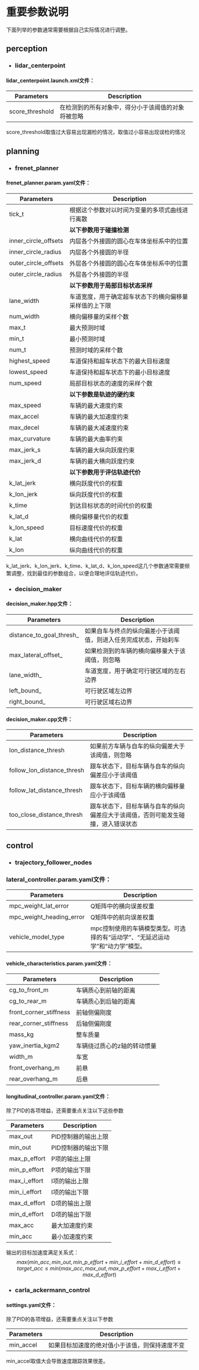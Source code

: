 # 重要参数说明

下面列举的参数通常需要根据自己实际情况进行调整。

## perception

- ### lidar_centerpoint

#### lidar_centerpoint.launch.xml文件：

| Parameters      | Description                                        |
| --------------- | -------------------------------------------------- |
| score_threshold | 在检测到的所有对象中，得分小于该阈值的对象将被忽略 |

score_threshold取值过大容易出现漏检的情况，取值过小容易出现误检的情况

## planning

- ### frenet_planner

#### frenet_planner.param.yaml文件：

| Parameters           | Description                                            |
| -------------------- | ------------------------------------------------------ |
| tick_t               | 根据这个参数对以时间为变量的多项式曲线进行离散         |
|                      | **以下参数用于碰撞检测**                               |
| inner_circle_offsets | 内层各个外接圆的圆心在车体坐标系中的位置               |
| inner_circle_radius  | 内层各个外接圆的半径                                   |
| outer_circle_offsets | 外层各个外接圆的圆心在车体坐标系中的位置               |
| outer_circle_radius  | 外层各个外接圆的半径                                   |
|                      | **以下参数用于局部目标状态采样**                       |
| lane_width           | 车道宽度，用于确定超车状态下的横向偏移量采样值的上下限 |
| num_width            | 横向偏移量的采样个数                                   |
| max_t                | 最大预测时域                                           |
| min_t                | 最小预测时域                                           |
| num_t                | 预测时域的采样个数                                     |
| highest_speed        | 车道保持和超车状态下的最大目标速度                     |
| lowest_speed         | 车道保持和超车状态下的最小目标速度                     |
| num_speed            | 局部目标状态的速度的采样个数                           |
|                      | **以下参数是轨迹的硬约束**                             |
| max_speed            | 车辆的最大速度约束                                     |
| max_accel            | 车辆的最大加速度约束                                   |
| max_decel            | 车辆的最大减速度约束                                   |
| max_curvature        | 车辆的最大曲率约束                                     |
| max_jerk_s           | 车辆的最大纵向跃度约束                                 |
| max_jerk_d           | 车辆的最大横向跃度约束                                 |
|                      | **以下参数用于评估轨迹代价**                           |
| k_lat_jerk           | 横向跃度代价的权重                                     |
| k_lon_jerk           | 纵向跃度代价的权重                                     |
| k_time               | 到达目标状态的时间代价的权重                           |
| k_lat_d              | 横向偏移量代价的权重                                   |
| k_lon_speed          | 目标速度代价的权重                                     |
| k_lat                | 横向曲线代价的权重                                     |
| k_lon                | 纵向曲线代价的权重                                     |

k_lat_jerk、k_lon_jerk、k_time、k_lat_d、k_lon_speed这几个参数通常需要频繁调整，找到最佳的参数组合，以便合理地评估轨迹代价。

- ### decision_maker

#### decision_maker.hpp文件：

| Parameters               | Description                                                  |
| ------------------------ | ------------------------------------------------------------ |
| distance_to_goal_thresh_ | 如果自车与终点的纵向偏差小于该阈值，则进入任务完成状态，开始刹车 |
| max_lateral_offset_      | 如果检测到的车辆的横向偏移量大于该阈值，则忽略               |
| lane_width_              | 车道宽度，用于确定可行驶区域的左右边界                       |
| left_bound_              | 可行驶区域左边界                                             |
| right_bound_             | 可行驶区域右边界                                             |

#### decision_maker.cpp文件：

| Parameters                 | Description                                                  |
| -------------------------- | ------------------------------------------------------------ |
| lon_distance_thresh        | 如果前方车辆与自车的纵向偏差大于该阈值，则忽略               |
| follow_lon_distance_thresh | 跟车状态下，目标车辆与自车的纵向偏差应小于该阈值             |
| follow_lat_distance_thresh | 跟车状态下，目标车辆的横向偏移量应小于该阈值                 |
| too_close_distance_thresh  | 跟车状态下，目标车辆与自车的纵向偏差应大于该阈值，否则可能发生碰撞，进入错误状态 |

## control

- ### trajectory_follower_nodes

### lateral_controller.param.yaml文件：

| Parameters               | Description                                                  |
| ------------------------ | ------------------------------------------------------------ |
| mpc_weight_lat_error     | Q矩阵中的横向误差权重                                        |
| mpc_weight_heading_error | Q矩阵中的航向误差权重                                        |
| vehicle_model_type       | mpc控制使用的车辆模型类型。可选择的有“运动学”、“无延迟运动学”和“动力学”模型。 |

#### vehicle_characteristics.param.yaml文件：

| Parameters             | Description                 |
| ---------------------- | --------------------------- |
| cg_to_front_m          | 车辆质心到前轴的距离        |
| cg_to_rear_m           | 车辆质心到后轴的距离        |
| front_corner_stiffness | 前轴侧偏刚度                |
| rear_corner_stiffness  | 后轴侧偏刚度                |
| mass_kg                | 整车质量                    |
| yaw_inertia_kgm2       | 车辆绕过质心的z轴的转动惯量 |
| width_m                | 车宽                        |
| front_overhang_m       | 前悬                        |
| rear_overhang_m        | 后悬                        |

#### longitudinal_controller.param.yaml文件：

除了PID的各项增益，还需要重点关注以下这些参数

| Parameters   | Description         |
| ------------ | ------------------- |
| max_out      | PID控制器的输出上限 |
| min_out      | PID控制器的输出下限 |
| max_p_effort | P项的输出上限       |
| min_p_effort | P项的输出下限       |
| max_i_effort | I项的输出上限       |
| min_i_effort | I项的输出下限       |
| max_d_effort | D项的输出上限       |
| min_d_effort | D项的输出下限       |
| max_acc      | 最大加速度约束      |
| min_acc      | 最小加速度约束      |

输出的目标加速度满足关系式：
$$
max(min\_acc, min\_out, min\_p\_effort+min\_i\_effort+min\_d\_effort)\le target\_acc\le min(max\_acc, max\_out, max\_p\_effort+max\_i\_effort+max\_d\_effort)
$$

- ### carla_ackermann_control

#### settings.yaml文件：

除了PID的各项增益，还需要重点关注以下参数

| Parameters | Description                                    |
| ---------- | ---------------------------------------------- |
| min_accel  | 如果目标加速度的绝对值小于该值，则保持速度不变 |

min_accel取值大会导致速度跟踪效果很差。
